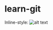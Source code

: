 # learn-git 

Inline-style: 
![alt text](http://www.clearevo.com/ecodroidlink/ecodroidlink_bluetooth_internet_access_point_working.jpg "Logo Title")
